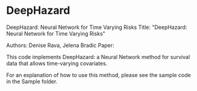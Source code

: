 # DeepHazard
DeepHazard: Neural Network for Time Varying Risks
Title: "DeepHazard: Neural Network for Time Varying Risks"

Authors: Denise Rava, Jelena Bradic
Paper: 

This code implements DeepHazard: a Neural Network method for survival data that allows time-varying covariates. 

For an explanation of how to use this method, please see the sample code in the Sample folder.
